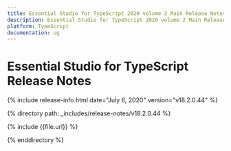 ```yaml
---
title: Essential Studio for TypeScript 2020 volume 2 Main Release Notes  
description: Essential Studio for TypeScript 2020 volume 2 Main Release Notes  
platform: TypeScript
documentation: ug
---
```


# Essential Studio for TypeScript  Release Notes  

{% include release-info.html date="July 6, 2020"  version="v18.2.0.44" %} 


{% directory path: _includes/release-notes/v18.2.0.44 %}

{% include {{file.url}} %}

{% enddirectory %}